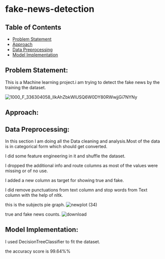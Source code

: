 # fake-news-detection

## Table of Contents
* [Problem Statement](#Problem-Statement)
* [Approach](#Approach)
* [Data Preprocessing](#Data-Preprocessing)
* [Model Implementation](#Model-Implementation)




## Problem Statement:
This is a Machine learning project.i am trying to detect the fake news by the training the dataset.

![1000_F_336304058_lIkAhZbkWlUSQ6W0DY80RWwjjGi7NYNy](https://github.com/arshad33199/fake-news-detection/assets/142779412/82cb9339-8720-4ee6-b77a-3bb28af8478a)


## Approach:

## Data Preprocessing:
In this section I am doing all the Data cleaning and analysis.Most of the data is in categorical form which should get converted. 

I did some feature engineering in it and shuffle the dataset.

I dropped the additional info and route columns as most of the values were missing or of no use.

I added a new column as target for showing true and fake.

I did remove punctuations from text column and stop words from Text column with the help of nltk.

this is the subjects pie graph.
![newplot (34)](https://github.com/arshad33199/fake-news-detection/assets/142779412/2b39a6aa-5769-43b9-9e44-52a5ba73bd3b)


true and fake news counts.
![download](https://github.com/arshad33199/fake-news-detection/assets/142779412/9fe2d506-6af6-4aec-b799-3ea7893c72e5)




## Model Implementation:

I used DecisionTreeClassifier to fit the dataset.

the accuracy score is 99.64%% 


